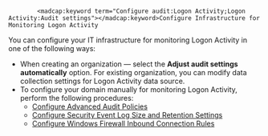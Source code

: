 # 
            <madcap:keyword term="Configure audit:Logon Activity;Logon Activity:Audit settings"></madcap:keyword>Configure Infrastructure for Monitoring Logon Activity

You can configure your IT infrastructure for monitoring Logon Activity in one of the following ways:

- When creating an organization — select the **Adjust audit settings automatically** option. For existing organization, you can modify data collection settings for Logon Activity data source.
- To configure your domain manually for monitoring Logon Activity, perform the following procedures:
    - [Configure Advanced Audit Policies](/Configuration/LogonActivity/BasicAuditPolicies.md) 
    - [Configure Security Event Log Size and Retention Settings](/Configuration/LogonActivity/SecurityLogSize.md) 
    - [Configure Windows Firewall Inbound Connection Rules](/Configuration/LogonActivity/FirewallRules.md) 